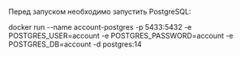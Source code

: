 Перед запуском необходимо запустить PostgreSQL:

docker run --name account-postgres -p 5433:5432 -e POSTGRES_USER=account -e POSTGRES_PASSWORD=account -e POSTGRES_DB=account -d postgres:14
